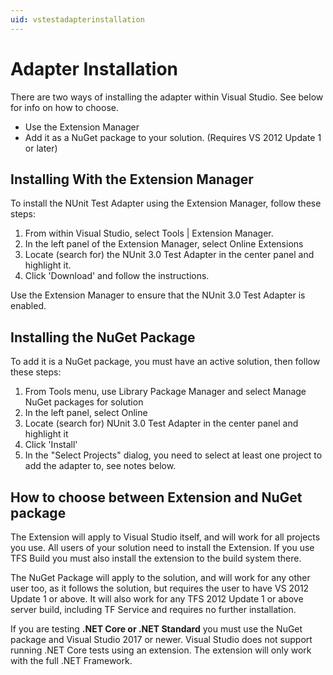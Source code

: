 ```yaml
---
uid: vstestadapterinstallation
---
```


# Adapter Installation

There are two ways of installing the adapter within Visual Studio. See below for info on how to choose.

* Use the Extension Manager
* Add it as a NuGet package to your solution. (Requires VS 2012 Update 1 or later)

## Installing With the Extension Manager

To install the NUnit Test Adapter using the Extension Manager, follow these steps:

1. From within Visual Studio, select Tools | Extension Manager.
2. In the left panel of the Extension Manager, select Online Extensions
3. Locate (search for) the NUnit 3.0 Test Adapter in the center panel and highlight it.
4. Click 'Download' and follow the instructions.

Use the Extension Manager to ensure that the NUnit 3.0 Test Adapter is enabled.

## Installing the NuGet Package

To add it is a NuGet package, you must have an active solution, then follow these steps:

1. From Tools menu, use Library Package Manager and select Manage NuGet packages for solution
2. In the left panel, select Online
3. Locate (search for) NUnit 3.0 Test Adapter in the center panel and highlight it
4. Click 'Install'
5. In the "Select Projects" dialog, you need to select at least one project to add the adapter to, see notes below.

## How to choose between Extension and NuGet package

The Extension will apply to Visual Studio itself, and will work for all projects you use. All users of your solution need to install the Extension. If you use TFS Build you must also install the extension to the build system there.

The NuGet Package will apply to the solution, and will work for any other user too, as it follows the solution, but requires the user to have VS 2012 Update 1 or above. It will also work for any TFS 2012 Update 1 or above server build, including TF Service and requires no further installation.

If you are testing **.NET Core or .NET Standard** you must use the NuGet package and Visual Studio 2017 or newer. Visual Studio does not support running .NET Core tests using an extension. The extension will only work with the full .NET Framework.
